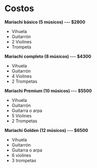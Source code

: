 # Costos
**Mariachi básico (5 músicos) --- $2800**

* Vihuela
* Guitarrón
* 2 Violines
* Trompeta

**Mariachi completo (8 músicos) --- $4300**

* Vihuela
* Guitarrón
* 4 Violines
* 2 Trompetas

**Mariachi Premium (10 músicos) --- $5500**

* Vihuela
* Guitarrón
* Guitarra o arpa
* 5 Violines
* 2 Trompetas

**Mariachi Golden (12 músicos) --- $6500**

* Vihuela
* Guitarrón
* Guitarra o arpa
* 6 violines
* 3 trompetas
